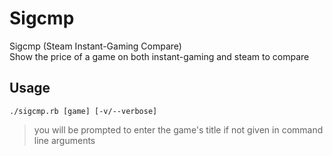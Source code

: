 # Sigcmp

Sigcmp (Steam Instant-Gaming Compare)  
Show the price of a game on both instant-gaming and steam to compare  

## Usage

`./sigcmp.rb [game] [-v/--verbose]`  
> you will be prompted to enter the game's title if not given in command line arguments
